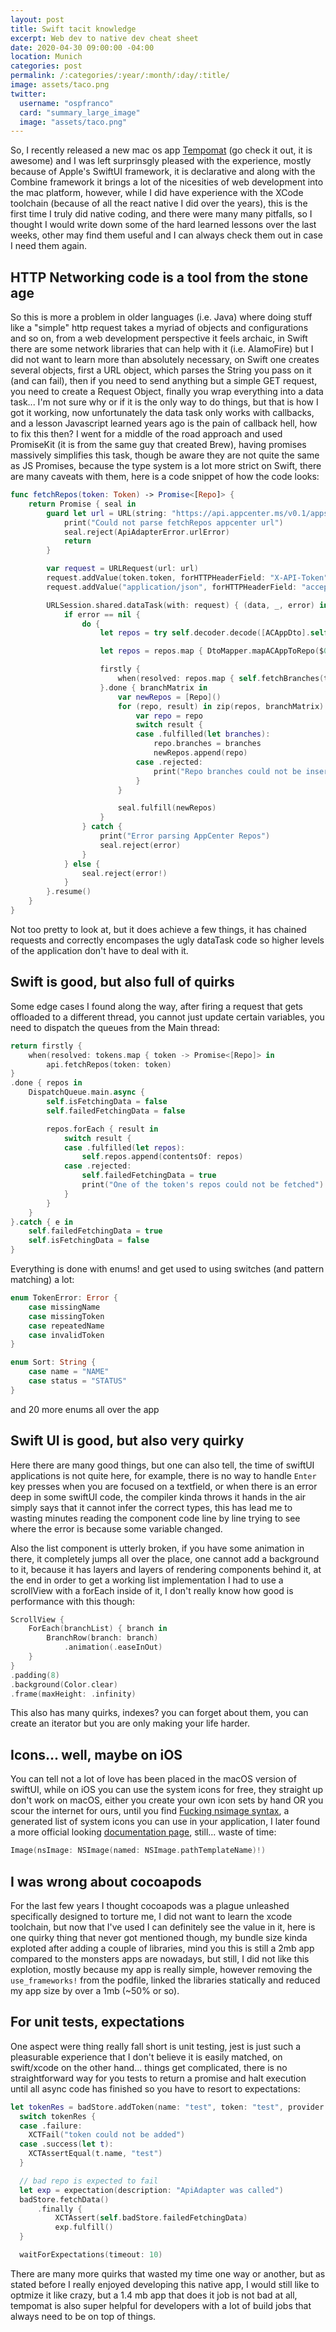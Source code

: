 ```yaml
---
layout: post
title: Swift tacit knowledge
excerpt: Web dev to native dev cheat sheet
date: 2020-04-30 09:00:00 -04:00
location: Munich
categories: post
permalink: /:categories/:year/:month/:day/:title/
image: assets/taco.png
twitter:
  username: "ospfranco"
  card: "summary_large_image"
  image: "assets/taco.png"
---
```


So, I recently released a new mac os app [Tempomat](https://tempomat.dev) (go check it out, it is awesome) and I was left surprinsgly pleased with the experience, mostly because of Apple's SwiftUI framework, it is declarative and along with the Combine framework it brings a lot of the nicesities of web development into the mac platform, however, while I did have experience with the XCode toolchain (because of all the react native I did over the years), this is the first time I truly did native coding, and there were many many pitfalls, so I thought I would write down some of the hard learned lessons over the last weeks, other may find them useful and I can always check them out in case I need them again.

## HTTP Networking code is a tool from the stone age
So this is more a problem in older languages (i.e. Java) where doing stuff like a "simple" http request takes a myriad of objects and configurations and so on, from a web development perspective it feels archaic, in Swift there are some network libraries that can help with it (i.e. AlamoFire) but I did not want to learn more than absolutely necessary, on Swift one creates several objects, first a URL object, which parses the String you pass on it (and can fail), then if you need to send anything but a simple GET request, you need to create a Request Object, finally you wrap everything into a data task... I'm not sure why or if it is the only way to do things, but that is how I got it working, now unfortunately the data task only works with callbacks, and a lesson Javascript learned years ago is the pain of callback hell, how to fix this then? I went for a middle of the road approach and used PromiseKit (it is from the same guy that created Brew), having promises massively simplifies this task, though be aware they are not quite the same as JS Promises, because the type system is a lot more strict on Swift, there are many caveats with them, here is a code snippet of how the code looks:

```swift
func fetchRepos(token: Token) -> Promise<[Repo]> {
    return Promise { seal in
        guard let url = URL(string: "https://api.appcenter.ms/v0.1/apps") else {
            print("Could not parse fetchRepos appcenter url")
            seal.reject(ApiAdapterError.urlError)
            return
        }

        var request = URLRequest(url: url)
        request.addValue(token.token, forHTTPHeaderField: "X-API-Token")
        request.addValue("application/json", forHTTPHeaderField: "accept")

        URLSession.shared.dataTask(with: request) { (data, _, error) in
            if error == nil {
                do {
                    let repos = try self.decoder.decode([ACAppDto].self, from: data!)

                    let repos = repos.map { DtoMapper.mapACAppToRepo($0, token: token) }

                    firstly {
                        when(resolved: repos.map { self.fetchBranches(token: token, repo: $0) })
                    }.done { branchMatrix in
                        var newRepos = [Repo]()
                        for (repo, result) in zip(repos, branchMatrix) {
                            var repo = repo
                            switch result {
                            case .fulfilled(let branches):
                                repo.branches = branches
                                newRepos.append(repo)
                            case .rejected:
                                print("Repo branches could not be inserted")
                            }
                        }

                        seal.fulfill(newRepos)
                    }
                } catch {
                    print("Error parsing AppCenter Repos")
                    seal.reject(error)
                }
            } else {
                seal.reject(error!)
            }
        }.resume()
    }
}
```

Not too pretty to look at, but it does achieve a few things, it has chained requests and correctly encompases the ugly dataTask code so higher levels of the application don't have to deal with it.

## Swift is good, but also full of quirks
Some edge cases I found along the way, after firing a request that gets offloaded to a different thread, you cannot just update certain variables, you need to dispatch the queues from the Main thread:

```swift
return firstly {
    when(resolved: tokens.map { token -> Promise<[Repo]> in
        api.fetchRepos(token: token)
}
.done { repos in
    DispatchQueue.main.async {
        self.isFetchingData = false
        self.failedFetchingData = false

        repos.forEach { result in
            switch result {
            case .fulfilled(let repos):
                self.repos.append(contentsOf: repos)
            case .rejected:
                self.failedFetchingData = true
                print("One of the token's repos could not be fetched")
            }
        }
    }
}.catch { e in
    self.failedFetchingData = true
    self.isFetchingData = false
}
```

Everything is done with enums! and get used to using switches (and pattern matching) a lot:

```swift
enum TokenError: Error {
    case missingName
    case missingToken
    case repeatedName
    case invalidToken
}
```

```swift
enum Sort: String {
    case name = "NAME"
    case status = "STATUS"
}
```

and 20 more enums all over the app

## Swift UI is good, but also very quirky
Here there are many good things, but one can also tell, the time of swiftUI applications is not quite here, for example, there is no way to handle `Enter` key presses when you are focused on a textfield, or when there is an error deep in some swiftUI code, the compiler kinda throws it hands in the air simply says that it cannot infer the correct types, this has lead me to wasting minutes reading the component code line by line trying to see where the error is because some variable changed.

Also the list component is utterly broken, if you have some animation in there, it completely jumps all over the place, one cannot add a background to it, because it has layers and layers of rendering components behind it, at the end in order to get a working list implementation I had to use a scrollView with a forEach inside of it, I don't really know how good is performance with this though:

```swift
ScrollView {
    ForEach(branchList) { branch in
        BranchRow(branch: branch)
            .animation(.easeInOut)
    }
}
.padding(8)
.background(Color.clear)
.frame(maxHeight: .infinity)
```

This also has many quirks, indexes? you can forget about them, you can create an iterator but you are only making your life harder.

## Icons... well, maybe on iOS
You can tell not a lot of love has been placed in the macOS version of swiftUI, while on iOS you can use the system icons for free, they straight up don't work on macOS, either you create your own icon sets by hand OR you scour the internet for ours, until you find [Fucking nsimage syntax](https://hetima.github.io/fucking_nsimage_syntax/), a generated list of system icons you can use in your application, I later found a more official looking [documentation page](https://developer.apple.com/design/human-interface-guidelines/macos/icons-and-images/system-icons/), still... waste of time:

```swift
Image(nsImage: NSImage(named: NSImage.pathTemplateName)!)
```

## I was wrong about cocoapods
For the last few years I thought cocoapods was a plague unleashed specifically designed to torture me, I did not want to learn the xcode toolchain, but now that I've used I can definitely see the value in it, here is one quirky thing that never got mentioned though, my bundle size kinda exploted after adding a couple of libraries, mind you this is still a 2mb app compared to the monsters apps are nowadays, but still, I did not like this explotion, mostly because my app is really simple, however removing the `use_frameworks!` from the podfile, linked the libraries statically and reduced my app size by over a 1mb (~50% or so).

## For unit tests, expectations
One aspect were thing really fall short is unit testing, jest is just such a pleasurable experience that I don't believe it is easily matched, on swift/xcode on the other hand... things get complicated, there is no straightforward way for you tests to return a promise and halt execution until all async code has finished so you have to resort to expectations:
```swift
let tokenRes = badStore.addToken(name: "test", token: "test", provider: CIProvider.circleci)
  switch tokenRes {
  case .failure:
    XCTFail("token could not be added")
  case .success(let t):
    XCTAssertEqual(t.name, "test")
  }

  // bad repo is expected to fail
  let exp = expectation(description: "ApiAdapter was called")
  badStore.fetchData()
      .finally {
          XCTAssert(self.badStore.failedFetchingData)
          exp.fulfill()
  }

  waitForExpectations(timeout: 10)
```
There are many more quirks that wasted my time one way or another, but as stated before I really enjoyed developing this native app, I would still like to optmize it like crazy, but a 1.4 mb app that does it job is not bad at all, tempomat is also super helpful for developers with a lot of build jobs that always need to be on top of things.